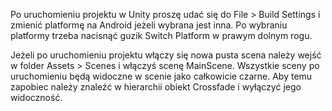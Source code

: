 Po uruchomieniu projektu w Unity proszę udać się do File > Build Settings i zmienić platformę na Android jeżeli wybrana jest inna. Po wybraniu platformy trzeba nacisnąć guzik Switch Platform w prawym dolnym rogu.

Jeżeli po uruchomieniu projektu włączy się nowa pusta scena należy wejść w folder Assets > Scenes i włączyś scenę MainScene. Wszystkie sceny po uruchomieniu będą widoczne w scenie jako całkowicie czarne. Aby temu zapobiec należy znaleźć w hierarchii obiekt Crossfade i wyłączyć jego widoczność.
